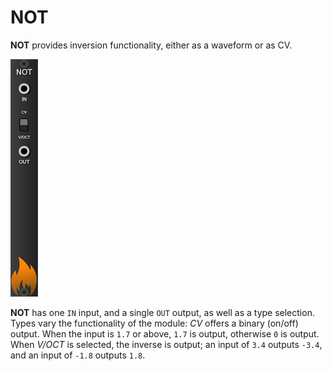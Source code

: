 # NOT

**NOT** provides inversion functionality, either as a waveform or as CV.

![NOT](images/not.png "NOT")

**NOT** has one `IN` input, and a single `OUT` output, as well as a type
selection.  Types vary the functionality of the module: _CV_ offers a binary
(on/off) output.  When the input is `1.7` or above, `1.7` is output, otherwise
`0` is output.  When _V/OCT_ is selected, the inverse is output; an input of `3.4`
outputs `-3.4`, and an input of `-1.8` outputs `1.8`.
